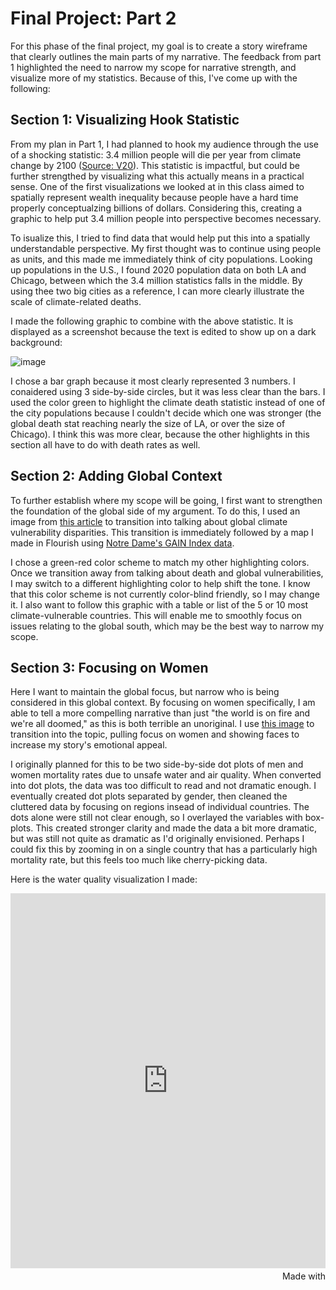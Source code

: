 # Final Project: Part 2

For this phase of the final project, my goal is to create a story wireframe that clearly outlines the main parts of my narrative. The feedback from part 1 highlighted the need to narrow my scope for narrative strength, and visualize more of my statistics. Because of this, I've come up with the following:

## Section 1: Visualizing Hook Statistic

From my plan in Part 1, I had planned to hook my audience through the use of a shocking statistic: 3.4 million people will die per year from climate change by 2100 ([Source: V20](https://www.v-20.org/new-health-data-shows-unabated-climate-change-will-cause-3.4-million-deaths-per-year-by-century-end#:~:text=The%20Health%20Data%20Explorer%20outlines,million%20deaths%20would%20be%20avoided.)). This statistic is impactful, but could be further strengthed by visualizing what this actually means in a practical sense. One of the first visualizations we looked at in this class aimed to spatially represent wealth inequality because people have a hard time properly conceptualzing billions of dollars. Considering this, creating a graphic to help put 3.4 million people into perspective becomes necessary.

To isualize this, I tried to find data that would help put this into a spatially understandable perspective. My first thought was to continue using people as units, and this made me immediately think of city populations. Looking up populations in the U.S., I found 2020 population data on both LA and Chicago, between which the 3.4 million statistics falls in the middle. By using thee two big cities as a reference, I can more clearly illustrate the scale of climate-related deaths.

I made the following graphic to combine with the above statistic. It is displayed as a screenshot because the text is edited to show up on a dark background:

![image](https://user-images.githubusercontent.com/123282392/220430662-e75aa2e9-c8cf-4689-82c0-cfe52971f63c.png)


I chose a bar graph because it most clearly represented 3 numbers. I conaidered using 3 side-by-side circles, but it was less clear than the bars. I used the color green to highlight the climate death statistic instead of one of the city populations because I couldn't decide which one was stronger (the global death stat reaching nearly the size of LA, or over the size of Chicago). I think this was more clear, because the other highlights in this section all have to do with death rates as well.

## Section 2: Adding Global Context

To further establish where my scope will be going, I first want to strengthen the foundation of the global side of my argument. To do this, I used an image from [this article](https://www.nytimes.com/2021/07/16/world/europe/climate-change-germany-flooding.html) to transition into talking about global climate vulnerability disparities. This transition is immediately followed by a map I made in Flourish using [Notre Dame's GAIN Index data](https://gain.nd.edu/our-work/country-index/rankings/).

<div class="flourish-embed flourish-map" data-src="visualisation/12818790"><script src="https://public.flourish.studio/resources/embed.js"></script></div>

I chose a green-red color scheme to match my other highlighting colors. Once we transition away from talking about death and global vulnerabilities, I may switch to a different highlighting color to help shift the tone. I know that this color scheme is not currently color-blind friendly, so I may change it. I also want to follow this graphic with a table or list of the 5 or 10 most climate-vulnerable countries. This will enable me to smoothly focus on issues relating to the global south, which may be the best way to narrow my scope.

## Section 3: Focusing on Women

Here I want to maintain the global focus, but narrow who is being considered in this global context. By focusing on women specifically, I am able to tell a more compelling narrative than just "the world is on fire and we're all doomed," as this is both terrible an unoriginal. I use [this image](https://www.globalwaters.org/women-water-alliance/women-water-alliance-all-resources) to transition into the topic, pulling focus on women and showing faces to increase my story's emotional appeal.

I originally planned for this to be two side-by-side dot plots of men and women mortality rates due to unsafe water and air quality. When converted into dot plots, the data was too difficult to read and not dramatic enough. I eventually created dot plots separated by gender, then cleaned the cluttered data by focusing on regions insead of individual countries. The dots alone were still not clear enough, so I overlayed the variables with box-plots. This created stronger clarity and made the data a bit more dramatic, but was still not quite as dramatic as I'd originally envisioned. Perhaps I could fix this by zooming in on a single country that has a particularly high mortality rate, but this feels too much like cherry-picking data.

Here is the water quality visualization I made:

<iframe src='https://flo.uri.sh/visualisation/12826942/embed' title='Interactive or visual content' class='flourish-embed-iframe' frameborder='0' scrolling='no' style='width:100%;height:600px;' sandbox='allow-same-origin allow-forms allow-scripts allow-downloads allow-popups allow-popups-to-escape-sandbox allow-top-navigation-by-user-activation'></iframe><div style='width:100%!;margin-top:4px!important;text-align:right!important;'><a class='flourish-credit' href='https://public.flourish.studio/visualisation/12826942/?utm_source=embed&utm_campaign=visualisation/12826942' target='_top' style='text-decoration:none!important'><img alt='Made with Flourish' src='https://public.flourish.studio/resources/made_with_flourish.svg' style='width:105px!important;height:16px!important;border:none!important;margin:0!important;'> </a></div>


